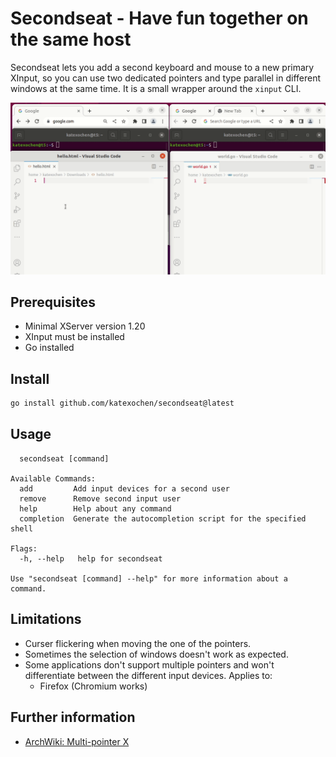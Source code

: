 # Secondseat - Have fun together on the same host

Secondseat lets you add a second keyboard and mouse to a new primary XInput, so you can use
two dedicated pointers and type parallel in different windows at the same time. It is a small
wrapper around the `xinput` CLI.

![Demo](./demo.gif)

## Prerequisites

- Minimal XServer version 1.20
- XInput must be installed
- Go installed

## Install

```bash
go install github.com/katexochen/secondseat@latest
```

## Usage

```text
  secondseat [command]

Available Commands:
  add         Add input devices for a second user
  remove      Remove second input user
  help        Help about any command
  completion  Generate the autocompletion script for the specified shell

Flags:
  -h, --help   help for secondseat

Use "secondseat [command] --help" for more information about a command.
```

## Limitations

- Curser flickering when moving the one of the pointers.
- Sometimes the selection of windows doesn't work as expected.
- Some applications don't support multiple pointers and won't differentiate between the different input devices. Applies to:
  - Firefox (Chromium works)

## Further information

- [ArchWiki: Multi-pointer X](https://wiki.archlinux.org/title/Multi-pointer_X)
